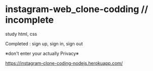 # instagram-web_clone-codding // incomplete

study html, css

Completed : sign up, sign in, sign out

※don't enter your actually Privacy※

https://instagram-clone-coding-nodejs.herokuapp.com/